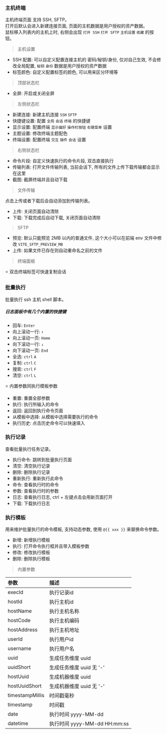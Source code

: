 ### 主机终端

主机终端页面 支持 SSH, SFTP。  
打开后默认会进入新建连接页面, 页面的主机数据是用户授权的资产数据。  
鼠标移入列表内的主机上时, 右侧会出现 `打开 SSH` `打开 SFTP` `主机设置` `收藏` 的按钮。

> 主机设置

* SSH 配置: 可以自定义配置连接主机的 密码/秘钥/身份, 仅对自己生效, 不会修改全局配置, `秘钥` `身份` 数据是用户授权的资产数据
* 标签颜色: 自定义配置标签的颜色, 可以用来区分环境等

> 顶部状态栏

* 全屏: 开启或关闭全屏

> 左侧状态栏

* 新建连接: 新建主机连接 `SSH` `SFTP`
* 快捷键设置: 配置 `全局` `会话` `终端` 的快捷键
* 显示设置: 配置终端 `显示偏好` `操作栏按钮` `右键菜单` 设置
* 主题设置: 修改终端主题配色
* 终端设置: 配置终端 `交互` `插件` `会话` 设置

> 右侧状态栏

* 命令片段: 自定义快速执行的命令片段, 双击直接执行
* 传输列表: 打开文件传输列表, 当前会话下, 所有的文件上传下载传输都会显示在这里
* 截图: 截屏终端并且自动下载

> 文件传输

点击上传或者下载后会自动添加到传输列表。

* 上传: 关闭页面自动清除
* 下载: 下载完成后自动下载, 关闭页面自动清除

> SFTP

* 预览: 默认只能预览 2MB 以内的普通文件, 这个大小可以在前端 env 文件中修改 `VITE_SFTP_PREVIEW_MB`
* 上传: 如果文件已存在则自动重命名之前的文件

> 终端面板

⭐ 双击终端标签可快速复制会话

### 批量执行

批量执行 ssh 主机 shell 脚本。

##### 日志面板中有几个内置的快捷键

* 回车: `Enter`
* 向上滚动一行: `↑`
* 向上滚动一页: `Home`
* 向下滚动一行: `↓`
* 向下滚动一页: `End`
* 全选: `ctrl` `A`
* 复制: `ctrl` `C`
* 搜索: `ctrl` `F`
* 清空: `ctrl` `L`

⭐ 内置参数同执行模板参数

* 重置: 重置全部参数
* 执行: 执行所输入的命令
* 返回: 返回到执行命令页面
* 从模板中选择: 从模板中选择需要执行的命令
* 执行历史: 点击历史命令可以快速填入

### 执行记录

查看批量执行任务记录。

* 执行命令: 跳转到批量执行页面
* 清空: 清空执行记录
* 删除: 删除执行记录
* 重新执行: 重新执行此命令
* 命令: 查看执行时的命令
* 参数: 查看执行时的参数
* 日志: 查看执行日志, ctrl + 左键点击会用新页面打开
* 下载: 下载执行日志

### 执行模板

用来维护批量执行的命令模板, 支持动态参数, 使用 `@{{ xxx }}` 来替换命令参数。

* 新增: 新增执行模板
* 执行: 打开命令执行框并且带入模板参数
* 修改: 修改执行模板
* 删除: 删除执行模板

> 内置参数

| 参数              | 描述                       |
|:----------------|:-------------------------|
| execId          | 执行记录id                   |
| hostId          | 执行主机id                   | 
| hostName        | 执行主机名称                   |
| hostCode        | 执行主机编码                   |
| hostAddress     | 执行主机地址                   |
| userId          | 执行用户id                   |
| username        | 执行用户名                    |
| uuid            | 生成任务维度 uuid              |
| uuidShort       | 生成任务维度 uuid 无 '-'        |
| hostUuid        | 生成机器维度 uuid              |
| hostUuidShort   | 生成机器维度 uuid 无 '-'        |
| timestampMillis | 时间戳毫秒                    |
| timestamp       | 时间戳                      |
| date            | 执行时间 yyyy-MM-dd          |
| datetime        | 执行时间 yyyy-MM-dd HH:mm:ss |

